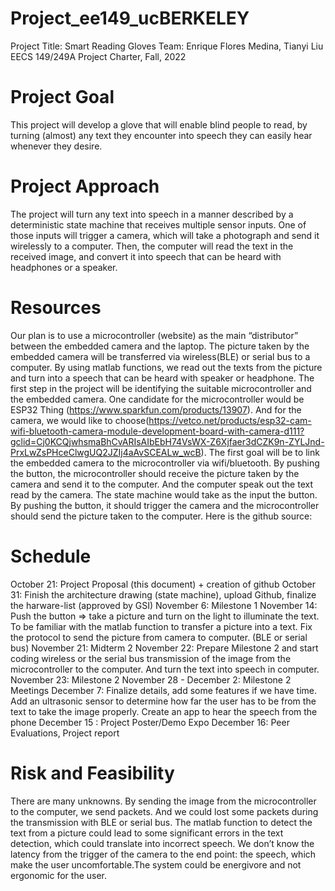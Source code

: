 # Project_ee149_ucBERKELEY
Project Title: Smart Reading Gloves
Team: Enrique Flores Medina, Tianyi Liu
EECS 149/249A Project Charter, Fall, 2022

# Project Goal
This project will develop a glove that will enable blind people to read, by turning (almost) any text they encounter into speech they can easily hear whenever they desire.

# Project Approach
The project will  turn any text into speech in a manner described by a deterministic state machine that receives multiple sensor inputs. One of those inputs will trigger a camera, which will take a photograph and send it wirelessly to a computer. Then, the computer will read the text in the received image, and convert it into speech that can be heard with headphones or a speaker.

# Resources
  Our plan is to use a microcontroller (website) as the main “distributor” between the embedded camera and the laptop. The picture taken by the embedded camera will be transferred via wireless(BLE) or serial bus to a computer. By using matlab functions, we read out the texts from the picture and turn into a speech that can be heard with speaker or headphone. The first step in the project will be identifying the suitable microcontroller and the embedded camera. One candidate for the microcontroller would be ESP32 Thing (https://www.sparkfun.com/products/13907). And for the camera, we would like to choose(https://vetco.net/products/esp32-cam-wifi-bluetooth-camera-module-development-board-with-camera-d111?gclid=Cj0KCQjwhsmaBhCvARIsAIbEbH74VsWX-Z6Xjfaer3dCZK9n-ZYLJnd-PrxLwZsPHceClwgUQ2JZIj4aAvSCEALw_wcB). The first goal will be to link the embedded camera to the microcontroller via wifi/bluetooth. By pushing the button, the microcontroller should receive the picture taken by the camera and send it to the computer. And the computer speak out the text read by the camera. The state machine would take as the input the button. By pushing the button, it should trigger the camera and the microcontroller should send the picture taken to the computer. 
  Here is the github source: 


# Schedule
October 21: Project Proposal (this document) + creation of github
October 31: Finish the architecture drawing (state machine), upload Github, finalize the harware-list (approved by GSI)
November 6: Milestone 1 
November 14: Push the button => take a picture and turn on the light to illuminate the text. To be familiar with the matlab function to transfer a picture into a text. Fix the protocol to send the picture from camera to computer. (BLE or serial bus)
November 21: Midterm 2 
November 22: Prepare Milestone 2 and start coding wireless or the serial bus transmission of the image from the microcontroller to the computer. And turn the text into speech in computer. 
November 23: Milestone 2 
November 28 - December 2: Milestone 2 Meetings 
December 7: Finalize details, add some features if we have time. 
Add an ultrasonic sensor to determine how far the user has to be from the text to take the image properly. 
Create an app to hear the speech from the phone
December 15 : Project Poster/Demo Expo 
December 16: Peer Evaluations, Project report

# Risk and Feasibility
There are many unknowns. By sending the image from the microcontroller to the computer, we send packets. And we could lost some packets during the transmission with BLE or serial bus. The matlab function to detect the text from a picture could lead to some significant errors in the text detection, which could translate into incorrect speech. We don’t know the latency from the trigger of the camera to the end point: the speech, which make the user uncomfortable.The system could be energivore and not ergonomic for the user.  

